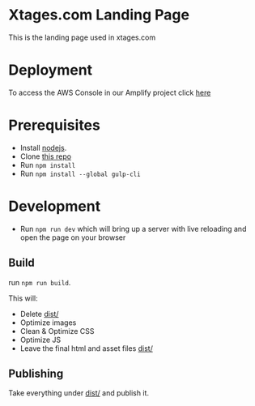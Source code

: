 # Xtages.com Landing Page

This is the landing page used in xtages.com

# Deployment
To access the AWS Console in our Amplify project click [here](https://console.aws.amazon.com/amplify/home?region=us-east-1#/d36l47rod7uck9) 

# Prerequisites

* Install [nodejs](https://nodejs.org/en/download/).
* Clone [this repo](https://github.com/Xtages/site)
* Run `npm install`
* Run `npm install --global gulp-cli`
  
# Development

* Run `npm run dev` which will bring up a server with live reloading and open the page on your browser

## Build 

run `npm run build`.

This will:

* Delete [dist/](dist/)
* Optimize images
* Clean & Optimize CSS
* Optimize JS
* Leave the final html and asset files [dist/](dist/)

## Publishing

Take everything under [dist/](dist/) and publish it.
